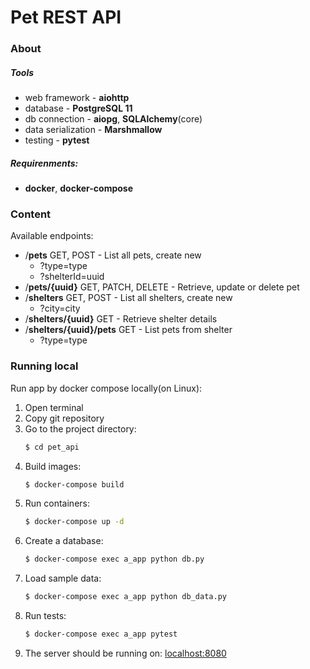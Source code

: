 # Pet REST API

### About

##### Tools
- web framework - **aiohttp**
- database - **PostgreSQL 11**
- db connection - **aiopg**, **SQLAlchemy**(core)
- data serialization - **Marshmallow**
- testing - **pytest**

##### Requirenments:
- **docker**, **docker-compose**

### Content

Available endpoints: 
- /**pets** GET, POST - List all pets, create new
    * ?type=type
    * ?shelterId=uuid
- /**pets/{uuid}** GET, PATCH, DELETE - Retrieve, update or delete pet 
- /**shelters** GET, POST - List all shelters, create new
    * ?city=city
- /**shelters/{uuid}** GET - Retrieve shelter details
- /**shelters/{uuid}/pets** GET - List pets from shelter
    * ?type=type

### Running local

Run app by docker compose locally(on Linux):
1. Open terminal
2. Copy git repository
3. Go to the project directory:
    ```sh
    $ cd pet_api
    ```
4. Build images:
    ```sh 
   $ docker-compose build
   ```
5. Run containers:
    ```sh
    $ docker-compose up -d
    ```
6. Create a database:
    ```sh
    $ docker-compose exec a_app python db.py
    ```
7. Load sample data:
    ```sh
    $ docker-compose exec a_app python db_data.py
    ```
7. Run tests:
    ```sh
    $ docker-compose exec a_app pytest
    ```
8. The server should be running on: [localhost:8080](http://localhost:8080/)
